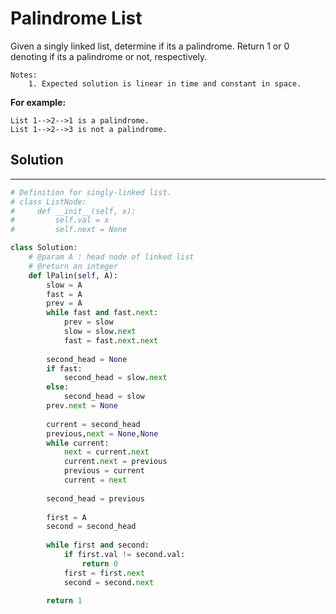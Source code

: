 <h1>Palindrome List</h1>

<p>
Given a singly linked list, determine if its a palindrome. Return 1 or 0 denoting if its a palindrome or not, respectively.

    Notes:
        1. Expected solution is linear in time and constant in space.

<b>For example:</b>

    List 1-->2-->1 is a palindrome.
    List 1-->2-->3 is not a palindrome.
</p>

<h2>Solution</h2>

***

```python
# Definition for singly-linked list.
# class ListNode:
#     def __init__(self, x):
#         self.val = x
#         self.next = None

class Solution:
    # @param A : head node of linked list
    # @return an integer
    def lPalin(self, A):
        slow = A
        fast = A
        prev = A
        while fast and fast.next:
            prev = slow
            slow = slow.next
            fast = fast.next.next
        
        second_head = None    
        if fast:
            second_head = slow.next
        else:
            second_head = slow
        prev.next = None
            
        current = second_head
        previous,next = None,None
        while current:
            next = current.next
            current.next = previous
            previous = current
            current = next
        
        second_head = previous
        
        first = A
        second = second_head
        
        while first and second:
            if first.val != second.val:
                return 0
            first = first.next
            second = second.next
            
        return 1     
```